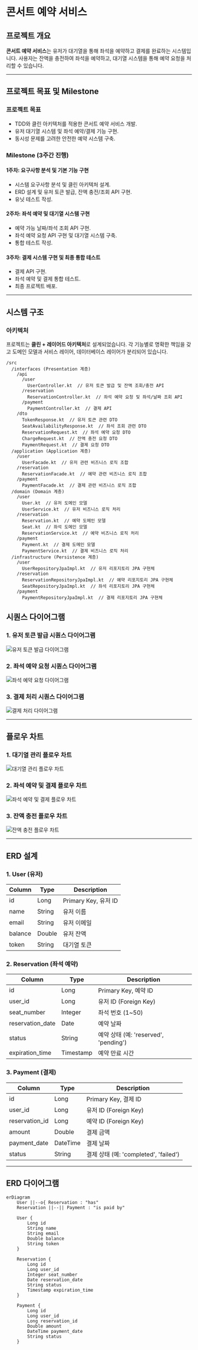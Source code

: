 # 콘서트 예약 서비스

## 프로젝트 개요
**콘서트 예약 서비스**는 유저가 대기열을 통해 좌석을 예약하고 결제를 완료하는 시스템입니다. 사용자는 잔액을 충전하여 좌석을 예약하고, 대기열 시스템을 통해 예약 요청을 처리할 수 있습니다.

---

## 프로젝트 목표 및 Milestone

### 프로젝트 목표
- TDD와 클린 아키텍처를 적용한 콘서트 예약 서비스 개발.
- 유저 대기열 시스템 및 좌석 예약/결제 기능 구현.
- 동시성 문제를 고려한 안전한 예약 시스템 구축.

### Milestone (3주간 진행)

#### 1주차: 요구사항 분석 및 기본 기능 구현
- 시스템 요구사항 분석 및 클린 아키텍처 설계.
- ERD 설계 및 유저 토큰 발급, 잔액 충전/조회 API 구현.
- 유닛 테스트 작성.

#### 2주차: 좌석 예약 및 대기열 시스템 구현
- 예약 가능 날짜/좌석 조회 API 구현.
- 좌석 예약 요청 API 구현 및 대기열 시스템 구축.
- 통합 테스트 작성.

#### 3주차: 결제 시스템 구현 및 최종 통합 테스트
- 결제 API 구현.
- 좌석 예약 및 결제 통합 테스트.
- 최종 프로젝트 배포.

---

## 시스템 구조

### 아키텍처
프로젝트는 **클린 + 레이어드 아키텍처**로 설계되었습니다. 각 기능별로 명확한 책임을 갖고 도메인 모델과 서비스 레이어, 데이터베이스 레이어가 분리되어 있습니다.

```plaintext
/src
  /interfaces (Presentation 계층)
    /api
      /user
        UserController.kt  // 유저 토큰 발급 및 잔액 조회/충전 API
      /reservation
        ReservationController.kt  // 좌석 예약 요청 및 좌석/날짜 조회 API
      /payment
        PaymentController.kt  // 결제 API
    /dto
      TokenResponse.kt  // 유저 토큰 관련 DTO
      SeatAvailabilityResponse.kt  // 좌석 조회 관련 DTO
      ReservationRequest.kt  // 좌석 예약 요청 DTO
      ChargeRequest.kt  // 잔액 충전 요청 DTO
      PaymentRequest.kt  // 결제 요청 DTO
  /application (Application 계층)
    /user
      UserFacade.kt  // 유저 관련 비즈니스 로직 조합
    /reservation
      ReservationFacade.kt  // 예약 관련 비즈니스 로직 조합
    /payment
      PaymentFacade.kt  // 결제 관련 비즈니스 로직 조합
  /domain (Domain 계층)
    /user
      User.kt  // 유저 도메인 모델
      UserService.kt  // 유저 비즈니스 로직 처리
    /reservation
      Reservation.kt  // 예약 도메인 모델
      Seat.kt  // 좌석 도메인 모델
      ReservationService.kt  // 예약 비즈니스 로직 처리
    /payment
      Payment.kt  // 결제 도메인 모델
      PaymentService.kt  // 결제 비즈니스 로직 처리
  /infrastructure (Persistence 계층)
    /user
      UserRepositoryJpaImpl.kt  // 유저 리포지토리 JPA 구현체
    /reservation
      ReservationRepositoryJpaImpl.kt  // 예약 리포지토리 JPA 구현체
      SeatRepositoryJpaImpl.kt  // 좌석 리포지토리 JPA 구현체
    /payment
      PaymentRepositoryJpaImpl.kt  // 결제 리포지토리 JPA 구현체
```
      
## 시퀀스 다이어그램

### 1. 유저 토큰 발급 시퀀스 다이어그램
![유저 토큰 발급 다이어그램](./document/sequence/user_token_issue.png)

### 2. 좌석 예약 요청 시퀀스 다이어그램
![좌석 예약 요청 다이어그램](./document/sequence/seat_reservation_request.png)

### 3. 결제 처리 시퀀스 다이어그램
![결제 처리 다이어그램](./document/sequence/payment_processing.png)

---

## 플로우 차트

### 1. 대기열 관리 플로우 차트
![대기열 관리 플로우 차트](./document/flowchart/queue_management_flow.png)

### 2. 좌석 예약 및 결제 플로우 차트
![좌석 예약 및 결제 플로우 차트](./document/flowchart/seat_reservation_payment_flow.png)

### 3. 잔액 충전 플로우 차트
![잔액 충전 플로우 차트](./document/flowchart/balance_charge_flow.png)


---

## ERD 설계

### 1. **User (유저)**

| Column        | Type    | Description                  |
|---------------|---------|------------------------------|
| id            | Long    | Primary Key, 유저 ID          |
| name          | String  | 유저 이름                     |
| email         | String  | 유저 이메일                   |
| balance       | Double  | 유저 잔액                     |
| token         | String  | 대기열 토큰                   |

### 2. **Reservation (좌석 예약)**

| Column         | Type     | Description                           |
|----------------|----------|---------------------------------------|
| id             | Long     | Primary Key, 예약 ID                   |
| user_id        | Long     | 유저 ID (Foreign Key)                 |
| seat_number    | Integer  | 좌석 번호 (1~50)                     |
| reservation_date | Date   | 예약 날짜                             |
| status         | String   | 예약 상태 (예: 'reserved', 'pending') |
| expiration_time | Timestamp| 예약 만료 시간                        |

### 3. **Payment (결제)**

| Column        | Type     | Description                        |
|---------------|----------|------------------------------------|
| id            | Long     | Primary Key, 결제 ID                |
| user_id       | Long     | 유저 ID (Foreign Key)              |
| reservation_id| Long     | 예약 ID (Foreign Key)              |
| amount        | Double   | 결제 금액                          |
| payment_date  | DateTime | 결제 날짜                          |
| status        | String   | 결제 상태 (예: 'completed', 'failed') |

---

## ERD 다이어그램

```mermaid
erDiagram
    User ||--o{ Reservation : "has"
    Reservation ||--|| Payment : "is paid by"
    
    User {
        Long id
        String name
        String email
        Double balance
        String token
    }
    
    Reservation {
        Long id
        Long user_id
        Integer seat_number
        Date reservation_date
        String status
        Timestamp expiration_time
    }
    
    Payment {
        Long id
        Long user_id
        Long reservation_id
        Double amount
        DateTime payment_date
        String status
    }

```